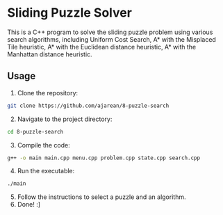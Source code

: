 # Sliding Puzzle Solver

This is a C++ program to solve the sliding puzzle problem using various search algorithms, including Uniform Cost Search, A* with the Misplaced Tile heuristic, A* with the Euclidean distance heuristic, A* with the Manhattan distance heuristic.

## Usage

1. Clone the repository:
```bash
git clone https://github.com/ajarean/8-puzzle-search
```
2. Navigate to the project directory:
```bash
cd 8-puzzle-search
```

3. Compile the code:
```bash
g++ -o main main.cpp menu.cpp problem.cpp state.cpp search.cpp
```

4. Run the executable:
```bash
./main
```

5. Follow the instructions to select a puzzle and an algorithm.
6. Done! :]
